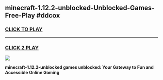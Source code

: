 
## minecraft-1.12.2-unblocked-Unblocked-Games-Free-Play #ddcox
<h3>
<a href="https://us.freeplayer.one?title=minecraft-1.12.2-unblocked&ref=9M">CLICK TO PLAY</a></h3>
<hr>

<h3>
<a href="https://us.freeplayer.one?title=minecraft-1.12.2-unblocked&ref=9M">CLICK 2 PLAY</a>
  
</h3>

<a href="https://us.freeplayer.one?title=minecraft-1.12.2-unblocked&ref=9M"><img src="https://clearcache.store/games.png"></a>


**minecraft-1.12.2-unblocked games unblocked: Your Gateway to Fun and Accessible Online Gaming**
